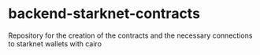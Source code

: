 # backend-starknet-contracts
Repository for the creation of the contracts and the necessary connections to starknet wallets with cairo
